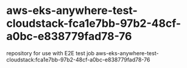 # aws-eks-anywhere-test-cloudstack-fca1e7bb-97b2-48cf-a0bc-e838779fad78-76
repository for use with E2E test job aws-eks-anywhere-test-cloudstack:fca1e7bb-97b2-48cf-a0bc-e838779fad78-76
